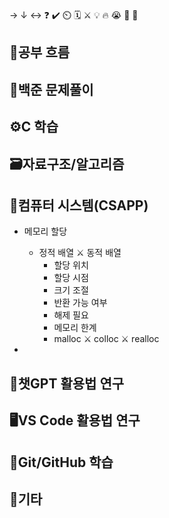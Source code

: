 → ↓ ↔ ❓ ✔️ ⏲️ 🗓️ ⚔️ 💡 🔥 😭 👏 🎵 

## 🧠공부 흐름


## 🔢백준 문제풀이


## ⚙️C 학습


## 🗃️자료구조/알고리즘


## 📓컴퓨터 시스템(CSAPP)
- 메모리 할당
    - 정적 배열 ⚔️ 동적 배열
        - 할당 위치
        - 할당 시점
        - 크기 조절
        - 반환 가능 여부        
        - 해제 필요
        - 메모리 한계
        - malloc ⚔️ colloc ⚔️ realloc

- 
        


## 💬챗GPT 활용법 연구


## 🖥️VS Code 활용법 연구


## 💾Git/GitHub 학습


## 📌기타

